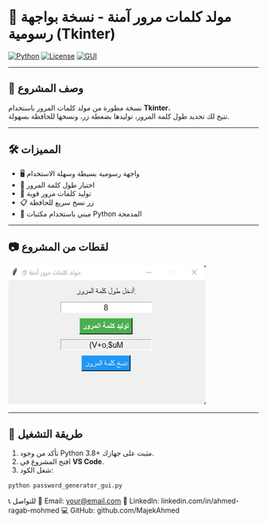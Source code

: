 # 🔐 مولد كلمات مرور آمنة - نسخة بواجهة رسومية (Tkinter)

[![Python](https://img.shields.io/badge/Python-3.8+-3776AB?logo=python&logoColor=white)](https://www.python.org/)
[![License](https://img.shields.io/badge/License-MIT-green)](LICENSE)
[![GUI](https://img.shields.io/badge/GUI-Tkinter-blue)](https://wiki.python.org/moin/TkInter)

---

## 📌 وصف المشروع

نسخة مطورة من مولد كلمات المرور باستخدام **Tkinter**،  
تتيح لك تحديد طول كلمة المرور، توليدها بضغطة زر، ونسخها للحافظة بسهولة.

---

## 🛠 المميزات

- 🖥 واجهة رسومية بسيطة وسهلة الاستخدام
- 📏 اختيار طول كلمة المرور
- 🔑 توليد كلمات مرور قوية
- 📋 زر نسخ سريع للحافظة
- 🐍 مبني باستخدام مكتبات Python المدمجة

---

## 📷 لقطات من المشروع

![App Preview](mages/password-generator-gui.png)

---

## 🚀 طريقة التشغيل

1. تأكد من وجود Python 3.8+ مثبت على جهازك.
2. افتح المشروع في **VS Code**.
3. شغل الكود:

```bash
python password_generator_gui.py

```

📞 للتواصل
📧 Email: your@email.com
💼 LinkedIn: linkedin.com/in/ahmed-ragab-mohmed
💻 GitHub: github.com/MajekAhmed

